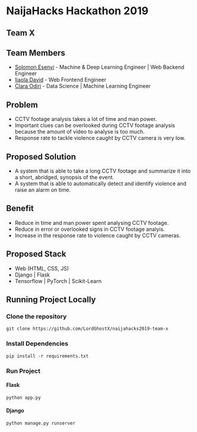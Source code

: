# NaijaHacks Hackathon 2019

## Team X

## Team Members
* [Solomon Esenyi](https://github.com/LordGhostX) - Machine & Deep Learning Engineer | Web Backend Engineer
* [Ijaola David](https://github.com/Ija24) - Web Frontend Engineer
* [Clara Odiri](mailto:onyiclaraodiri@gmail.com) - Data Science | Machine Learning Engineer

## Problem
* CCTV footage analysis takes a lot of time and man power.
* Important clues can be overlooked during CCTV footage analysis because the amount of video to analyse is too much.
* Response rate to tackle violence caught by CCTV camera is very low.

## Proposed Solution
* A system that is able to take a long CCTV footage and summarize it into a short, abridged, synopsis of the event.
* A system that is able to automatically detect and identify violence and raise an alarm on time.

## Benefit
* Reduce in time and man power spent analysing CCTV footage.
* Reduce in error or overlooked signs in CCTV footage analyis.
* Increase in the response rate to violence caught by CCTV cameras.

## Proposed Stack
* Web (HTML, CSS, JS)
* Django | Flask
* Tensorflow | PyTorch | Scikit-Learn

## Running Project Locally
### Clone the repository
```
git clone https://github.com/LordGhostX/naijahacks2019-team-x
```

### Install Dependencies
```
pip install -r requirements.txt
```

### Run Project
#### Flask
```
python app.py
```

#### Django
```
python manage.py runserver
```
